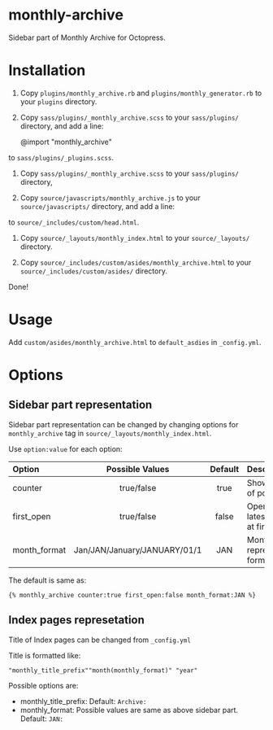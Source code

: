 monthly-archive
===============

Sidebar part of Monthly Archive for Octopress.

# Installation

1. Copy `plugins/monthly_archive.rb` and `plugins/monthly_generator.rb`
to your `plugins` directory.

1. Copy `sass/plugins/_monthly_archive.scss` to your `sass/plugins/` directory,
and add a line:

    @import "monthly_archive"

to `sass/plugins/_plugins.scss`.

1. Copy `sass/plugins/_monthly_archive.scss` to your `sass/plugins/` directory,

1. Copy `source/javascripts/monthly_archive.js` to your
`source/javascripts/` directory,
and add a line:

    <script src="{{root_url}}/javascripts/monthly_archive.js"></script>

to `source/_includes/custom/head.html`.

1. Copy `source/_layouts/monthly_index.html`
to your `source/_layouts/` directory.

1. Copy `source/_includes/custom/asides/monthly_archive.html`
to your `source/_includes/custom/asides/` directory.

Done!

# Usage
Add `custom/asides/monthly_archive.html` to `default_asdies` in `_config.yml`.

# Options

## Sidebar part representation
Sidebar part representation can be changed by changing options
for `monthly_archive` tag in `source/_layouts/monthly_index.html`.

Use `option:value` for each option:

|Option|Possible Values|Default|Description|
|:-----|:-------------:|:-----:|:----------|
|counter|true/false|true|Show number of posts.|
|first_open|true/false|false|Open the latest year list at first.|
|month_format|Jan/JAN/January/JANUARY/01/1|JAN|Month representation format.|

The default is same as:

    {% monthly_archive counter:true first_open:false month_format:JAN %}

## Index pages represetation
Title of Index pages can be changed from `_config.yml`

Title is formatted like:

    "monthly_title_prefix""month(monthly_format)" "year"

Possible options are:

* monthly_title_prefix: Default: `Archive:`
* monthly_format: Possible values are same as above sidebar part. Default: `JAN:`

